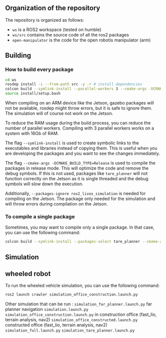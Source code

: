 ## Organization of the repository

The repository is organized as follows:
- `ws` is a ROS2 workspace (tested on humble)
- `ws/src` contains the source code of all the ros2 packages
- `open-manipulator` is the code for the open robotis manipulator (arm)

## Building

### How to build every package 
```bash
cd ws
rosdep install -i --from-path src -y -r # install dependencies
colcon build --symlink-install --parallel-workers 3 --cmake-args -DCMAKE_BUILD_TYPE=Release
source install/setup.bash
```
When compiling on an ARM device like the Jetson, gazebo packages will not be available, rosdep might throw errors, but it is safe to ignore them. The simulation will of course not work on the Jetson.

To reduce the RAM usage during the build process, you can reduce the number of parallel workers. Compiling with 3 parallel workers works on a system with 16Gb of RAM.

The flag `--symlink-install` is used to create symbolic links to the executables and libraries instead of copying them. This is useful when you are developing the packages and you want to see the changes immediately.

The flag `--cmake-args -DCMAKE_BUILD_TYPE=Release` is used to compile the packages in release mode. This will optimize the code and remove the debug symbols. If this is not used, packages like `tare_planner` will not function correctly on the Jetson as it is single threaded and the debug symbols will slow down the execution.

Additionally, `--packages-ignore ros2_livox_simulation` is needed for compiling on the Jetson. The package only needed for the simulation and will throw errors during compilation on the Jetson.

### To compile a single package

Sometimes, you may want to compile only a single package. In that case, you can use the following command:
```bash
colcon build --symlink-install --packages-select tare_planner --cmake-args -DCMAKE_BUILD_TYPE=Release
```


## Simulation


## wheeled robot
To run the wheeled vehicle simulation, you can use the following command:
```bash
ros2 launch crawler simulation_office_construction.launch.py
```
Other simulation that can be run :
`simulation_far_planner.launch.py` far planner navigation
`simulation.launch.py`
`simulation_office_construction.launch.py` in construction office (fast_lio, terrain analysis, nav2)
`simulation_office_constructed.launch.py` constructed office (fast_lio, terrain analysis, nav2)
`simulation_full.launch.py`
`simulation_tare_planner.launch.py`
